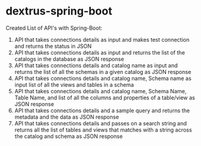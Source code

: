 # dextrus-spring-boot

Created List of API's with Spring-Boot:

1. API that takes connections details as input and makes test connection and returns the status in JSON 
2. API that takes connections details as input and returns the list of the catalogs in the database as JSON response
3. API that takes connections details and catalog name as input and returns the list of all the schemas in a given catalog as JSON response
4. API that takes connections details and catalog name, Schema name as input list of all the views and tables in a schema
5. API that takes connections details and catalog name, Schema Name, Table Name, and list of all the columns and properties of a table/view as JSON response
6. API that takes connections details and a sample query and returns the metadata and the data as JSON response
7. API that takes connections details and passes on a search string and returns all the list of tables and views that matches with a string across the catalog and schema
   as JSON response
